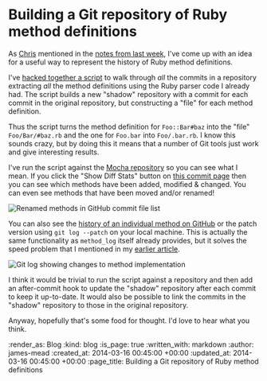 Building a Git repository of Ruby method definitions
====

As [Chris][] mentioned in the [notes from last week][week-269-method-log], I've come up with an idea for a useful way to represent the history of Ruby method definitions.

I've [hacked together a script][hacky-script] to walk through *all* the commits in a repository extracting *all* the method definitions using the Ruby parser code I already had. The script builds a new "shadow" repository with a commit for each commit in the original repository, but constructing a "file" for each method definition.

Thus the script turns the method definition for `Foo::Bar#baz` into the "file" `Foo/Bar/#baz.rb` and the one for `Foo.bar` into `Foo/.bar.rb`. I know this sounds crazy, but by doing this it means that a number of Git tools just work and give interesting results.

I've run the script against the [Mocha repository][] so you can see what I mean. If you click the "Show Diff Stats" button on [this commit page][commit-with-renamed-methods] then you can see which methods have been added, modified & changed. You can even see methods that have been moved and/or renamed!

<img alt="Renamed methods in GitHub commit file list" src="/images/blog/github-commit-diff-stat-renamed-methods.png"/>

You can also see the [history of an individual method on GitHub][github-method-history] or the patch version using `git log --patch` on your local machine. This is actually the same functionality as `method_log` itself already provides, but it solves the speed problem that I mentioned in my [earlier article][further-work].

<img alt="Git log showing changes to method implementation" src="/images/blog/method-signature-git-log-patch.png"/>

I think it would be trivial to run the script against a repository and then add an after-commit hook to update the "shadow" repository after each commit to keep it up-to-date. It would also be possible to link the commits in the "shadow" repository to those in the original repository.

Anyway, hopefully that's some food for thought. I'd love to hear what you think.


[Chris]: /chris-roos
[week-269-method-log]: /week-269#method-log
[hacky-script]: https://github.com/freerange/method_log/commit/c204b231da164b4068d9bb0d9c56ac04a2d95146
[Mocha repository]: https://github.com/freerange/mocha
[commit-with-renamed-methods]: https://github.com/freerange/mocha.methods/commit/142ad22dfaabf4947cf4ad4f3f4d47c8725fb190
[github-method-history]: https://github.com/freerange/mocha.methods/commits/master/Mocha/Expectation/%23method_signature.rb
[further-work]: /tracing-the-git-history-of-a-ruby-method#further-work

:render_as: Blog
:kind: blog
:is_page: true
:written_with: markdown
:author: james-mead
:created_at: 2014-03-16 00:45:00 +00:00
:updated_at: 2014-03-16 00:45:00 +00:00
:page_title: Building a Git repository of Ruby method definitions
